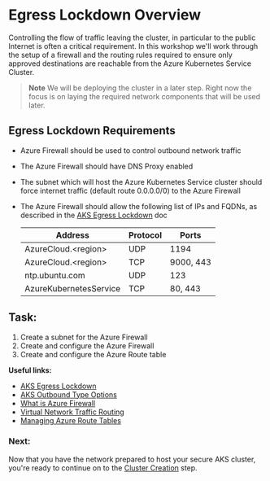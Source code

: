 # Egress Lockdown Overview

Controlling the flow of traffic leaving the cluster, in particular to the public Internet is often a critical requirement. In this workshop we'll work through the setup of a firewall and the routing rules required to ensure only approved destinations are reachable from the Azure Kubernetes Service Cluster.

> **Note**
> We will be deploying the cluster in a later step. Right now the focus is on laying the required network components that will be used later.

## Egress Lockdown Requirements

* Azure Firewall should be used to control outbound network traffic
* The Azure Firewall should have DNS Proxy enabled
* The subnet which will host the Azure Kubernetes Service cluster should force internet traffic (default route 0.0.0.0/0) to the Azure Firewall
* The Azure Firewall should allow the following list of IPs and FQDNs, as described in the [AKS Egress Lockdown](https://docs.microsoft.com/en-us/azure/aks/limit-egress-traffic) doc

    |Address |Protocol |Ports |
    | ---- | ---- | ---- |
    |AzureCloud.\<region\>|UDP|1194|
    |AzureCloud.\<region\>|TCP|9000, 443|
    |ntp.ubuntu.com|UDP|123|
    |AzureKubernetesService|TCP|80, 443|

## Task:

1. Create a subnet for the Azure Firewall
2. Create and configure the Azure Firewall
3. Create and configure the Azure Route table

**Useful links:**

* [AKS Egress Lockdown](https://docs.microsoft.com/en-us/azure/aks/limit-egress-traffic)
* [AKS Outbound Type Options](https://docs.microsoft.com/en-us/azure/aks/egress-outboundtype)
* [What is Azure Firewall](https://docs.microsoft.com/en-us/azure/firewall/overview)
* [Virtual Network Traffic Routing](https://docs.microsoft.com/en-us/azure/virtual-network/virtual-networks-udr-overview)
* [Managing Azure Route Tables](https://docs.microsoft.com/en-us/azure/virtual-network/manage-route-table)

### Next:

Now that you have the network prepared to host your secure AKS cluster, you're ready to continue on to the [Cluster Creation](./cluster-creation.md) step.